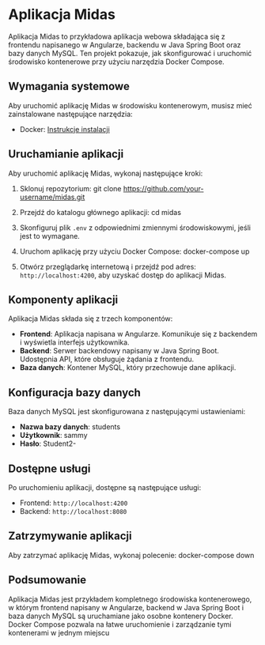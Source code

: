 # Aplikacja Midas

Aplikacja Midas to przykładowa aplikacja webowa składająca się z frontendu napisanego w Angularze, backendu w Java Spring Boot oraz bazy danych MySQL. Ten projekt pokazuje, jak skonfigurować i uruchomić środowisko kontenerowe przy użyciu narzędzia Docker Compose.

## Wymagania systemowe

Aby uruchomić aplikację Midas w środowisku kontenerowym, musisz mieć zainstalowane następujące narzędzia:

- Docker: [Instrukcje instalacji](https://docs.docker.com/engine/install/)

## Uruchamianie aplikacji

Aby uruchomić aplikację Midas, wykonaj następujące kroki:

1. Sklonuj repozytorium:
git clone https://github.com/your-username/midas.git


2. Przejdź do katalogu głównego aplikacji:
cd midas


3. Skonfiguruj plik `.env` z odpowiednimi zmiennymi środowiskowymi, jeśli jest to wymagane.

4. Uruchom aplikację przy użyciu Docker Compose:
docker-compose up


5. Otwórz przeglądarkę internetową i przejdź pod adres: `http://localhost:4200`, aby uzyskać dostęp do aplikacji Midas.

## Komponenty aplikacji

Aplikacja Midas składa się z trzech komponentów:

- **Frontend**: Aplikacja napisana w Angularze. Komunikuje się z backendem i wyświetla interfejs użytkownika.
- **Backend**: Serwer backendowy napisany w Java Spring Boot. Udostępnia API, które obsługuje żądania z frontendu.
- **Baza danych**: Kontener MySQL, który przechowuje dane aplikacji.

## Konfiguracja bazy danych

Baza danych MySQL jest skonfigurowana z następującymi ustawieniami:

- **Nazwa bazy danych**: students
- **Użytkownik**: sammy
- **Hasło**: Student2-

## Dostępne usługi

Po uruchomieniu aplikacji, dostępne są następujące usługi:

- Frontend: `http://localhost:4200`
- Backend: `http://localhost:8080`

## Zatrzymywanie aplikacji

Aby zatrzymać aplikację Midas, wykonaj polecenie:
docker-compose down


## Podsumowanie

Aplikacja Midas jest przykładem kompletnego środowiska kontenerowego, w którym frontend napisany w Angularze, backend w Java Spring Boot i baza danych MySQL są uruchamiane jako osobne kontenery Docker. Docker Compose pozwala na łatwe uruchomienie i zarządzanie tymi kontenerami w jednym miejscu


